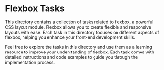 # Flexbox Tasks

This directory contains a collection of tasks related to flexbox, a powerful CSS layout module. Flexbox allows you to create flexible and responsive layouts with ease. Each task in this directory focuses on different aspects of flexbox, helping you enhance your front-end development skills.

Feel free to explore the tasks in this directory and use them as a learning resource to improve your understanding of flexbox. Each task comes with detailed instructions and code examples to guide you through the implementation process.